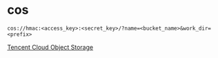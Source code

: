 # cos

`cos://hmac:<access_key>:<secret_key>/?name=<bucket_name>&work_dir=<prefix>`

[Tencent Cloud Object Storage](https://cloud.tencent.com/product/cos)